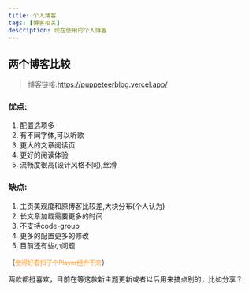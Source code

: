 ```yaml
---
title: 个人博客
tags: [博客相关]
description: 现在使用的个人博客
---
```


## 两个博客比较

> 博客链接:https://puppeteerblog.vercel.app/

### 优点:

1. 配置选项多
2. 有不同字体,可以听歌
3. 更大的文章阅读页
4. 更好的阅读体验
5. 流畅度很高(设计风格不同),丝滑

### 缺点:

1. 主页美观度和原博客比较差,大块分布(个人认为)
2. 长文章加载需要更多的时间
3. 不支持code-group
4. 更多的配置更多的修改
5. 目前还有些小问题

（<span style="text-decoration:line-through; font-size:0.9em; color:#FF9933;">觉得好看扣了个Player组件下来</span>）

两款都挺喜欢，目前在等这款新主题更新或者以后用来搞点别的，比如分享？